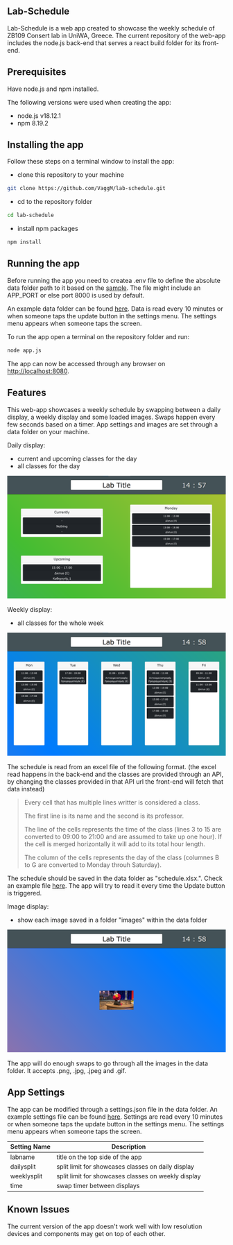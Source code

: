 ## Lab-Schedule

Lab-Schedule is a web app created to showcase the weekly schedule of ZB109 Consert
lab in UniWA, Greece. The current repository of the web-app includes the node.js back-end
that serves a react build folder for its front-end.

## Prerequisites

Have node.js and npm installed.

The following versions were used when creating the app:

- node.js v18.12.1
- npm 8.19.2


## Installing the app

Follow these steps on a terminal window to install the app:

- clone this repository to your machine

```bash
git clone https://github.com/VaggM/lab-schedule.git
```

- cd to the repository folder

```bash
cd lab-schedule
```

- install npm packages

```bash
npm install
```

## Running the app

Before running the app you need to createa .env file to define the absolute 
data folder path to it based on the [sample](.envsample). The file might 
include an APP_PORT or else port 8000 is used by default.

An example data folder can be found [here](./showcasing/data-example/). 
Data is read every 10 minutes or when someone taps the update button in the 
settings menu. The settings menu appears when someone taps the screen.

To run the app open a terminal on the repository folder and run:

```bash
node app.js
```

The app can now be accessed through any browser on [http://localhost:8080](http://localhost:8080).

## Features

This web-app showcases a weekly schedule by swapping between a daily display,
a weekly display and some loaded images. Swaps happen every few seconds based 
on a timer. App settings and images are set through a data folder on your machine.

Daily display:

- current and upcoming classes for the day
- all classes for the day

![Daily display](./showcasing/screenshots/dailydisplay.png)

Weekly display:

- all classes for the whole week

![Weekly display](./showcasing/screenshots/weeklydisplay.png)

The schedule is read from an excel file of the following format.
(the excel read happens in the back-end and the classes are provided
through an API, by changing the classes provided in that API url
the front-end will fetch that data instead)

> Every cell that has multiple lines writter is considered a class.
>
> The first line is its name and the second is its professor.
>
> The line of the cells represents the time of the class
> (lines 3 to 15 are converted to 09:00 to 21:00 and are assumed
> to take up one hour). If the cell is merged horizontally it will
> add to its total hour length.
> 
> The column of the cells represents the day of the class
> (columnes B to G are converted to Monday throuh Saturday).

The schedule should be saved in the data folder as "schedule.xlsx.". Check an example file [here](./showcasing/data-example/schedule.xlsx).
The app will try to read it every time the Update button is triggered.

Image display:

- show each image saved in a folder "images" within the data folder

![Image display](./showcasing/screenshots/imagedisplay.png)

The app will do enough swaps to go through all the images in the data folder.
It accepts .png, .jpg, .jpeg and .gif.

## App Settings

The app can be modified through a settings.json file in the data folder.
An example settings file can be found [here](./showcasing/data-example/settings.json).
Settings are read every 10 minutes or when someone taps the update button 
in the settings menu. The settings menu appears when someone taps the screen.

| Setting Name | Description |
| --- | --- |
| labname | title on the top side of the app |
| dailysplit | split limit for showcases classes on daily display |
| weeklysplit | split limit for showcases classes on weekly display |
| time | swap timer between displays |

## Known Issues

The current version of the app doesn't work well
with low resolution devices and components may
get on top of each other.
